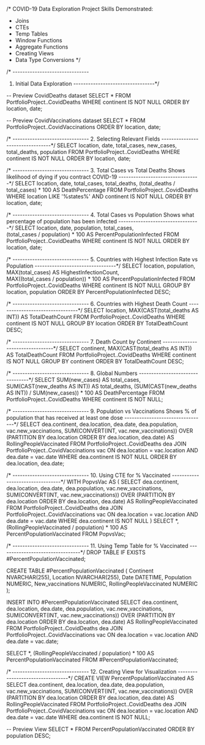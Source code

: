 /* 
COVID-19 Data Exploration Project
Skills Demonstrated:
- Joins
- CTEs
- Temp Tables
- Window Functions
- Aggregate Functions
- Creating Views
- Data Type Conversions
*/

/* -------------------------------
   1. Initial Data Exploration
---------------------------------*/

-- Preview CovidDeaths dataset
SELECT *
FROM PortfolioProject..CovidDeaths
WHERE continent IS NOT NULL
ORDER BY location, date;

-- Preview CovidVaccinations dataset
SELECT *
FROM PortfolioProject..CovidVaccinations
ORDER BY location, date;


/* -------------------------------
   2. Selecting Relevant Fields
---------------------------------*/
SELECT 
    location, 
    date, 
    total_cases, 
    new_cases, 
    total_deaths, 
    population
FROM PortfolioProject..CovidDeaths
WHERE continent IS NOT NULL
ORDER BY location, date;


/* -------------------------------
   3. Total Cases vs Total Deaths
   Shows likelihood of dying if you contract COVID-19
---------------------------------*/
SELECT 
    location, 
    date, 
    total_cases, 
    total_deaths, 
    (total_deaths / total_cases) * 100 AS DeathPercentage
FROM PortfolioProject..CovidDeaths
WHERE location LIKE '%states%'
  AND continent IS NOT NULL
ORDER BY location, date;


/* -------------------------------
   4. Total Cases vs Population
   Shows what percentage of population has been infected
---------------------------------*/
SELECT 
    location, 
    date, 
    population, 
    total_cases,  
    (total_cases / population) * 100 AS PercentPopulationInfected
FROM PortfolioProject..CovidDeaths
WHERE continent IS NOT NULL
ORDER BY location, date;


/* -------------------------------
   5. Countries with Highest Infection Rate vs Population
---------------------------------*/
SELECT 
    location, 
    population, 
    MAX(total_cases) AS HighestInfectionCount,  
    MAX((total_cases / population)) * 100 AS PercentPopulationInfected
FROM PortfolioProject..CovidDeaths
WHERE continent IS NOT NULL
GROUP BY location, population
ORDER BY PercentPopulationInfected DESC;


/* -------------------------------
   6. Countries with Highest Death Count
---------------------------------*/
SELECT 
    location, 
    MAX(CAST(total_deaths AS INT)) AS TotalDeathCount
FROM PortfolioProject..CovidDeaths
WHERE continent IS NOT NULL
GROUP BY location
ORDER BY TotalDeathCount DESC;


/* -------------------------------
   7. Death Count by Continent
---------------------------------*/
SELECT 
    continent, 
    MAX(CAST(total_deaths AS INT)) AS TotalDeathCount
FROM PortfolioProject..CovidDeaths
WHERE continent IS NOT NULL
GROUP BY continent
ORDER BY TotalDeathCount DESC;


/* -------------------------------
   8. Global Numbers
---------------------------------*/
SELECT 
    SUM(new_cases) AS total_cases, 
    SUM(CAST(new_deaths AS INT)) AS total_deaths, 
    (SUM(CAST(new_deaths AS INT)) / SUM(new_cases)) * 100 AS DeathPercentage
FROM PortfolioProject..CovidDeaths
WHERE continent IS NOT NULL;


/* -------------------------------
   9. Population vs Vaccinations
   Shows % of population that has received at least one dose
---------------------------------*/
SELECT 
    dea.continent, 
    dea.location, 
    dea.date, 
    dea.population, 
    vac.new_vaccinations,
    SUM(CONVERT(INT, vac.new_vaccinations)) 
        OVER (PARTITION BY dea.location ORDER BY dea.location, dea.date) AS RollingPeopleVaccinated
FROM PortfolioProject..CovidDeaths dea
JOIN PortfolioProject..CovidVaccinations vac
    ON dea.location = vac.location
   AND dea.date = vac.date
WHERE dea.continent IS NOT NULL
ORDER BY dea.location, dea.date;


/* -------------------------------
   10. Using CTE for % Vaccinated
---------------------------------*/
WITH PopvsVac AS (
    SELECT 
        dea.continent, 
        dea.location, 
        dea.date, 
        dea.population, 
        vac.new_vaccinations,
        SUM(CONVERT(INT, vac.new_vaccinations)) 
            OVER (PARTITION BY dea.location ORDER BY dea.location, dea.date) AS RollingPeopleVaccinated
    FROM PortfolioProject..CovidDeaths dea
    JOIN PortfolioProject..CovidVaccinations vac
        ON dea.location = vac.location
       AND dea.date = vac.date
    WHERE dea.continent IS NOT NULL
)
SELECT *, (RollingPeopleVaccinated / population) * 100 AS PercentPopulationVaccinated
FROM PopvsVac;


/* -------------------------------
   11. Using Temp Table for % Vaccinated
---------------------------------*/
DROP TABLE IF EXISTS #PercentPopulationVaccinated;

CREATE TABLE #PercentPopulationVaccinated (
    Continent NVARCHAR(255),
    Location NVARCHAR(255),
    Date DATETIME,
    Population NUMERIC,
    New_vaccinations NUMERIC,
    RollingPeopleVaccinated NUMERIC
);

INSERT INTO #PercentPopulationVaccinated
SELECT 
    dea.continent, 
    dea.location, 
    dea.date, 
    dea.population, 
    vac.new_vaccinations,
    SUM(CONVERT(INT, vac.new_vaccinations)) 
        OVER (PARTITION BY dea.location ORDER BY dea.location, dea.date) AS RollingPeopleVaccinated
FROM PortfolioProject..CovidDeaths dea
JOIN PortfolioProject..CovidVaccinations vac
    ON dea.location = vac.location
   AND dea.date = vac.date;

SELECT *, (RollingPeopleVaccinated / population) * 100 AS PercentPopulationVaccinated
FROM #PercentPopulationVaccinated;


/* -------------------------------
   12. Creating View for Visualization
---------------------------------*/
CREATE VIEW PercentPopulationVaccinated AS
SELECT 
    dea.continent, 
    dea.location, 
    dea.date, 
    dea.population, 
    vac.new_vaccinations,
    SUM(CONVERT(INT, vac.new_vaccinations)) 
        OVER (PARTITION BY dea.location ORDER BY dea.location, dea.date) AS RollingPeopleVaccinated
FROM PortfolioProject..CovidDeaths dea
JOIN PortfolioProject..CovidVaccinations vac
    ON dea.location = vac.location
   AND dea.date = vac.date
WHERE dea.continent IS NOT NULL;

-- Preview View
SELECT *
FROM PercentPopulationVaccinated
ORDER BY population DESC;
